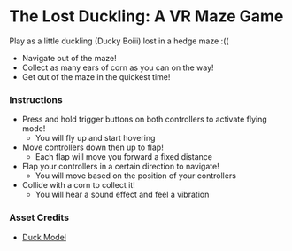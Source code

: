 # The Lost Duckling: A VR Maze Game
Play as a little duckling (Ducky Boiii) lost in a hedge maze :((
* Navigate out of the maze!
* Collect as many ears of corn as you can on the way!
* Get out of the maze in the quickest time!

### Instructions
* Press and hold trigger buttons on both controllers to activate flying mode!
  * You will fly up and start hovering
* Move controllers down then up to flap!
  * Each flap will move you forward a fixed distance
* Flap your controllers in a certain direction to navigate!
  * You will move based on the position of your controllers
* Collide with a corn to collect it!
  * You will hear a sound effect and feel a vibration

### Asset Credits
* [Duck Model](https://opengameart.org/content/steamer-duck-3d)
